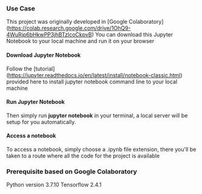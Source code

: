 ### Use Case
This project was originally developed in [Google Colaboratory] (https://colab.research.google.com/drive/1OhQ9-4WuRjp6bHkwPP3jhBTzlcoCkpvB)
You can download this Jupyter Notebook to your local machine and run it on your browser
#### Download Jupyter Notebook
Follow the [tutorial] (https://jupyter.readthedocs.io/en/latest/install/notebook-classic.html) provided here to install jupyter notebook command line to your local machine
#### Run Jupyter Notebook
Then simply run **jupyter notebook** in your terminal, a local server will be setup for you automatically.
#### Access a notebook
To access a notebook, simply choose a .ipynb file extension, there you'll be taken to a route where all the code for the project is available

### Prerequisite based on Google Colaboratory
Python version 3.7.10
Tensorflow 2.4.1